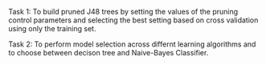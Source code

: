 Task 1: To build pruned J48 trees by setting the values of the pruning control parameters and selecting the best setting based on cross validation using only the training set.

Task 2: To perform model selection across differnt learning algorithms and to choose between decison tree and Naive-Bayes Classifier.
